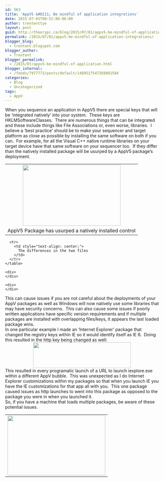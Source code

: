 ```yaml
---
id: 563
title: 'AppV5 &#8211; Be mindful of application integrations'
date: 2015-07-01T00:52:00-06:00
author: trententtye
layout: post
guid: http://theorypc.ca/blog/2015/07/01/appv5-be-mindful-of-application-integrations/
permalink: /2015/07/01/appv5-be-mindful-of-application-integrations/
blogger_blog:
  - trentent.blogspot.com
blogger_author:
  - Trentent
blogger_permalink:
  - /2015/07/appv5-be-mindful-of-application.html
blogger_internal:
  - /feeds/7977773/posts/default/1489517547269881584
categories:
  - Blog
  - Uncategorized
tags:
  - AppV
---
```

When you sequence an application in AppV5 there are special keys that will be &#8216;integrated natively&#8217; into your system. &nbsp;These keys are HKLMSoftwareClasses. &nbsp;There are numerous things that can be integrated and these include things like File Associations or, even worse, libraries. &nbsp;I believe a &#8216;best practice&#8217; should be to make your sequencer and target platform as close as possible by installing the same software on both if you can. &nbsp;For example, for all the Visual C++ native runtime libraries on your target device have that same software on your sequencer too. &nbsp;If they differ than the natively installed package will be usurped by a AppV5 package&#8217;s deployment.

<div>
</div>

<table align="center" cellpadding="0" cellspacing="0" style="margin-left: auto; margin-right: auto; text-align: center;">
  <tr>
    <td style="text-align: center;">
      <a href="http://2.bp.blogspot.com/-J_zPk2bM_q8/VZOLBpzmLqI/AAAAAAAAAzw/Ylx13IINt-E/s1600/2015-07-01%2B00_38_22.gif" style="margin-left: auto; margin-right: auto;"><img border="0" height="199" src="http://2.bp.blogspot.com/-J_zPk2bM_q8/VZOLBpzmLqI/AAAAAAAAAzw/Ylx13IINt-E/s320/2015-07-01%2B00_38_22.gif" width="320" /></a>
    </td>
  </tr>
  
  <tr>
    <td style="text-align: center;">
      AppV5 Package has usurped a natively installed control
    </td>
  </tr>
</table>

<div>
  </p> 
  
  <div>
    <table align="center" cellpadding="0" cellspacing="0" style="margin-left: auto; margin-right: auto; text-align: center;">
      <tr>
        <td style="text-align: center;">
          <a href="http://3.bp.blogspot.com/-BaDD5GuK2fI/VZOLNZ-fbOI/AAAAAAAAAz4/pY9Qr6oVC0A/s1600/Screen%2BShot%2B2015-07-01%2Bat%2B12.18.16%2BAM.png" style="margin-left: auto; margin-right: auto;"><img border="0" height="196" src="http://3.bp.blogspot.com/-BaDD5GuK2fI/VZOLNZ-fbOI/AAAAAAAAAz4/pY9Qr6oVC0A/s320/Screen%2BShot%2B2015-07-01%2Bat%2B12.18.16%2BAM.png" width="320" /></a>
        </td>
      </tr>
      
      <tr>
        <td style="text-align: center;">
          The differences in the two files
        </td>
      </tr>
    </table>
    
    <div>
    </div>
    
    <div>
    </div>
  </div>
</div>

<div>
  This can cause issues if you are not careful about the deployments of your AppV packages as well as Windows will now natively use some libraries that may have security concerns. &nbsp;This can also cause some issues if poorly written applications have specific version requirements and if multiple packages are installed with overlapping files/keys, it appears the last loaded package wins.
</div>

<div>
</div>

<div>
  In one particular example I made an &#8216;Internet Explorer&#8217; package that changed the registry keys within IE so it would identify itself as IE 6. &nbsp;Doing this resulted in the http key being changed as well:
</div>

<div>
</div>

<div style="clear: both; text-align: center;">
  <a href="http://2.bp.blogspot.com/-EmkOnjMpkP0/VZOMdlDpDsI/AAAAAAAAA0E/3iuaztqMymA/s1600/Screen%2BShot%2B2015-07-01%2Bat%2B12.44.32%2BAM.png" style="margin-left: 1em; margin-right: 1em;"><img border="0" height="84" src="http://2.bp.blogspot.com/-EmkOnjMpkP0/VZOMdlDpDsI/AAAAAAAAA0E/3iuaztqMymA/s320/Screen%2BShot%2B2015-07-01%2Bat%2B12.44.32%2BAM.png" width="320" /></a>
</div>

<div>
</div>

<div>
  This resulted in every programatic launch of a URL to launch iexplore.exe within a different AppV bubble. &nbsp;This was unexpected as I do Internet Explorer customizations within my packages so that when you launch IE you have the IE customizations for that app all with you. &nbsp;This one package caused issues as http launches to went into this package as opposed to the package you were in when you launched it.
</div>

<div>
</div>

<div>
  So, if you have a machine that loads multiple packages, be aware of these potential issues.
</div>

<!-- AddThis Advanced Settings generic via filter on the_content -->

<!-- AddThis Share Buttons generic via filter on the_content -->